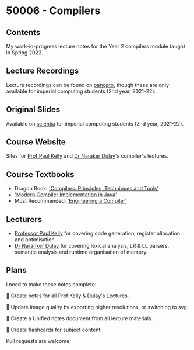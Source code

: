 # 50006 - Compilers
## Contents
My work-in-progress lecture notes for the Year 2 compilers module taught in Spring 2022.

## Lecture Recordings
Lecture recordings can be found on [panopto](https://imperial.cloud.panopto.eu/Panopto/Pages/Sessions/List.aspx#folderID=%226759b935-30a1-468e-a875-adb9014a6e2a%22), though these are only available for imperial computing students (2nd year, 2021-22).

## Original Slides
Available on [scientia](https://scientia.doc.ic.ac.uk/2122/modules/50006/resources) for imperial computing students (2nd year, 2021-22).

## Course Website
Sites for [Prof Paul Kelly](http://www.doc.ic.ac.uk/~phjk/Compilers) and [Dr Naraker Dulay](http://www.doc.ic.ac.uk/~nd/compilers)'s compiler's lectures.

## Course Textbooks
- Dragon Book: ['Compilers: Principles, Techniques and Tools'](https://www.amazon.co.uk/Compilers-Principles-Techniques-Alfred-Aho-dp-0321486811/dp/0321486811/ref=dp_ob_title_bk)
- ['Modern Compiler Implementation in Java'](https://www.amazon.co.uk/Modern-Compiler-Implementation-Andrew-Appel/dp/052182060X)
- Most Recommended: ['Engineering a Compiler'](https://www.amazon.co.uk/Engineering-Compiler-Keith-Cooper/dp/012088478X)

## Lecturers 
- [Professor Paul Kelly](https://www.imperial.ac.uk/people/p.kelly) for covering code generation, register allocation and optimisation.
- [Dr Naranker Dulay](https://www.imperial.ac.uk/people/n.dulay) for covering lexical analysis, LR & LL parsers, semantic analysis and runtime organisation of memory.

## Plans
I need to make these notes complete:

🔴 Create notes for all Prof Kelly & Dulay's Lectures.

🔴 Update Image quality by exporting higher resolutions, or switching to svg.

🔴 Create a Unified notes document from all lecture materials.

🔴 Create flashcards for subject content.

Pull requests are welcome!